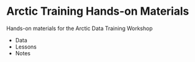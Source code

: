 # Arctic Training Hands-on Materials

Hands-on materials for the Arctic Data Training Workshop

* Data
* Lessons
* Notes
